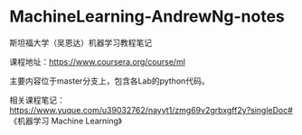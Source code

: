 # MachineLearning-AndrewNg-notes
斯坦福大学（吴恩达）机器学习教程笔记

课程地址：https://www.coursera.org/course/ml

主要内容位于master分支上，包含各Lab的python代码。

相关课程笔记：https://www.yuque.com/u39032762/nayyt1/zmg69v2grbxgff2y?singleDoc# 《机器学习 Machine Learning》
